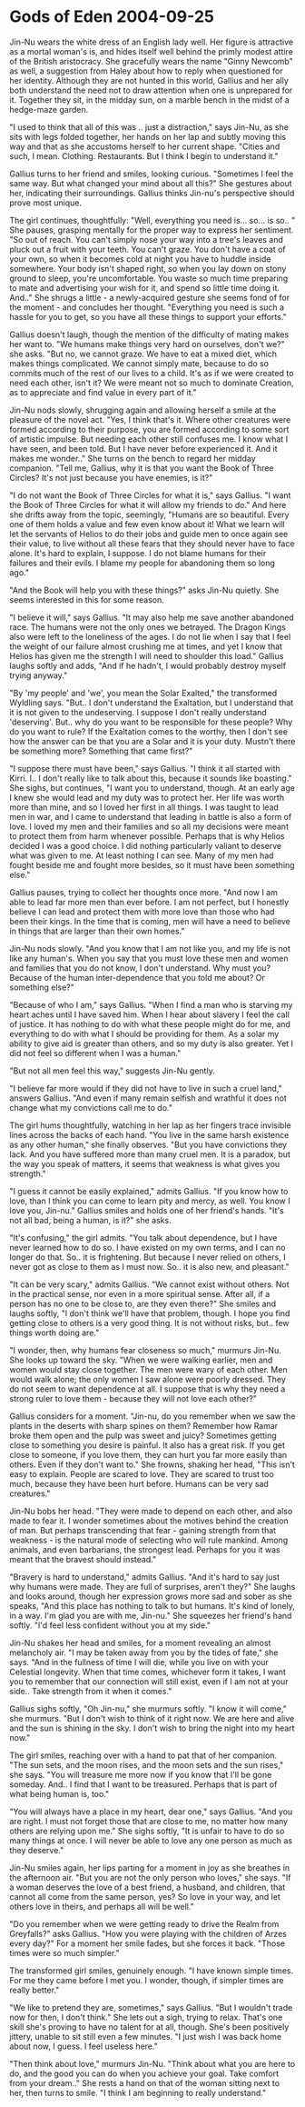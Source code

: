 <!-- TITLE: Gods of Eden 2004-09-25 -->
<!-- SUBTITLE: A game log for Gods of Eden -->

# Gods of Eden 2004-09-25

Jin-Nu wears the white dress of an English lady well. Her figure is attractive as a mortal woman's is, and hides itself well behind the primly modest attire of the British aristocracy. She gracefully wears the name "Ginny Newcomb" as well, a suggestion from Haley about how to reply when questioned for her identity. Although they are not hunted in this world, Gallius and her ally both understand the need not to draw attention when one is unprepared for it. Together they sit, in the midday sun, on a marble bench in the midst of a hedge-maze garden.

"I used to think that all of this was .. just a distraction," says Jin-Nu, as she sits with legs folded together, her hands on her lap and subtly moving this way and that as she accustoms herself to her current shape. "Cities and such, I mean. Clothing. Restaurants. But I think I begin to understand it."

Gallius turns to her friend and smiles, looking curious. "Sometimes I feel the same way. But what changed your mind about all this?" She gestures about her, indicating their surroundings. Gallius thinks Jin-nu's perspective should prove most unique.

The girl continues, thoughtfully: "Well, everything you need is... so... is so.. " She pauses, grasping mentally for the proper way to express her sentiment. "So out of reach. You can't simply nose your way into a tree's leaves and pluck out a fruit with your teeth. You can't graze. You don't have a coat of your own, so when it becomes cold at night you have to huddle inside somewhere. Your body isn't shaped right, so when you lay down on stony ground to sleep, you're uncomfortable. You waste so much time preparing to mate and advertising your wish for it, and spend so little time doing it. And.." She shrugs a little - a newly-acquired gesture she seems fond of for the moment - and concludes her thought. "Everything you need is such a hassle for you to get, so you have all these things to support your efforts."

Gallius doesn't laugh, though the mention of the difficulty of mating makes her want to. "We humans make things very hard on ourselves, don't we?" she asks. "But no, we cannot graze. We have to eat a mixed diet, which makes things complicated. We cannot simply mate, because to do so commits much of the rest of our lives to a child. It's as if we were created to need each other, isn't it? We were meant not so much to dominate Creation, as to appreciate and find value in every part of it."

Jin-Nu nods slowly, shrugging again and allowing herself a smile at the pleasure of the novel act. "Yes, I think that's it. Where other creatures were formed according to their purpose, you are formed according to some sort of artistic impulse. But needing each other still confuses me. I know what I have seen, and been told. But I have never before experienced it. And it makes me wonder.." She turns on the bench to regard her midday companion. "Tell me, Gallius, why it is that you want the Book of Three Circles? It's not just because you have enemies, is it?"

"I do not want the Book of Three Circles for what it is," says Gallius. "I want the Book of Three Circles for what it will allow my friends to do." And here she drifts away from the topic, seemingly, "Humans are so beautiful. Every one of them holds a value and few even know about it! What we learn will let the servants of Helios to do their jobs and guide men to once again see their value, to live without all these fears that they should never have to face alone. It's hard to explain, I suppose. I do not blame humans for their failures and their evils. I blame my people for abandoning them so long ago."

"And the Book will help you with these things?" asks Jin-Nu quietly. She seems interested in this for some reason.

"I believe it will," says Gallius. "It may also help me save another abandoned race. The humans were not the only ones we betrayed. The Dragon Kings also were left to the loneliness of the ages. I do not lie when I say that I feel the weight of our failure almost crushing me at times, and yet I know that Helios has given me the strength I will need to shoulder this load." Gallius laughs softly and adds, "And if he hadn't, I would probably destroy myself trying anyway."

"By 'my people' and 'we', you mean the Solar Exalted," the transformed Wyldling says. "But.. I don't understand the Exaltation, but I understand that it is not given to the undeserving. I suppose I don't really understand 'deserving'. But.. why do you want to be responsible for these people? Why do you want to rule? If the Exaltation comes to the worthy, then I don't see how the answer can be that you are a Solar and it is your duty. Mustn't there be something more? Something that came first?"

"I suppose there must have been," says Gallius. "I think it all started with Kirri. I.. I don't really like to talk about this, because it sounds like boasting." She sighs, but continues, "I want you to understand, though. At an early age I knew she would lead and my duty was to protect her. Her life was worth more than mine, and so I loved her first in all things. I was taught to lead men in war, and I came to understand that leading in battle is also a form of love. I loved my men and their families and so all my decisions were meant to protect them from harm whenever possible. Perhaps that is why Helios decided I was a good choice. I did nothing particularly valiant to deserve what was given to me. At least nothing I can see. Many of my men had fought beside me and fought more besides, so it must have been something else."

Gallius pauses, trying to collect her thoughts once more. "And now I am able to lead far more men than ever before. I am not perfect, but I honestly believe I can lead and protect them with more love than those who had been their kings. In the time that is coming, men will have a need to believe in things that are larger than their own homes."

Jin-Nu nods slowly. "And you know that I am not like you, and my life is not like any human's. When you say that you must love these men and women and families that you do not know, I don't understand. Why must you? Because of the human inter-dependence that you told me about? Or something else?"

"Because of who I am," says Gallius. "When I find a man who is starving my heart aches until I have saved him. When I hear about slavery I feel the call of justice. It has nothing to do with what these people might do for me, and everything to do with what I should be providing for them. As a solar my ability to give aid is greater than others, and so my duty is also greater. Yet I did not feel so different when I was a human."

"But not all men feel this way," suggests Jin-Nu gently.

"I believe far more would if they did not have to live in such a cruel land," answers Gallius. "And even if many remain selfish and wrathful it does not change what my convictions call me to do."

The girl hums thoughtfully, watching in her lap as her fingers trace invisible lines across the backs of each hand. "You live in the same harsh existence as any other human," she finally observes. "But you have convictions they lack. And you have suffered more than many cruel men. It is a paradox, but the way you speak of matters, it seems that weakness is what gives you strength."

"I guess it cannot be easily explained," admits Gallius. "If you know how to love, than I think you can come to learn pity and mercy, as well. You know I love you, Jin-nu." Gallius smiles and holds one of her friend's hands. "It's not all bad, being a human, is it?" she asks.

"It's confusing," the girl admits. "You talk about dependence, but I have never learned how to do so. I have existed on my own terms, and I can no longer do that. So.. it is frightening. But because I never relied on others, I never got as close to them as I must now. So.. it is also new, and pleasant."

"It can be very scary," admits Gallius. "We cannot exist without others. Not in the practical sense, nor even in a more spiritual sense. After all, if a person has no one to be close to, are they even there?" She smiles and laughs softly, "I don't think we'll have that problem, though. I hope you find getting close to others is a very good thing. It is not without risks, but.. few things worth doing are."

"I wonder, then, why humans fear closeness so much," murmurs Jin-Nu. She looks up toward the sky. "When we were walking earlier, men and women would stay close together. The men were wary of each other. Men would walk alone; the only women I saw alone were poorly dressed. They do not seem to want dependence at all. I suppose that is why they need a strong ruler to love them - because they will not love each other?"

Gallius considers for a moment. "Jin-nu, do you remember when we saw the plants in the deserts with sharp spines on them? Remember how Ramar broke them open and the pulp was sweet and juicy? Sometimes getting close to something you desire is painful. It also has a great risk. If you get close to someone, if you love them, they can hurt you far more easily than others. Even if they don't want to." She frowns, shaking her head, "This isn't easy to explain. People are scared to love. They are scared to trust too much, because they have been hurt before. Humans can be very sad creatures."

Jin-Nu bobs her head. "They were made to depend on each other, and also made to fear it. I wonder sometimes about the motives behind the creation of man. But perhaps transcending that fear - gaining strength from that weakness - is the natural mode of selecting who will rule mankind. Among animals, and even barbarians, the strongest lead. Perhaps for you it was meant that the bravest should instead."

"Bravery is hard to understand," admits Gallius. "And it's hard to say just why humans were made. They are full of surprises, aren't they?" She laughs and looks around, though her expression grows more sad and sober as she speaks, "And this place has nothing to talk to but humans. It's kind of lonely, in a way. I'm glad you are with me, Jin-nu." She squeezes her friend's hand softly. "I'd feel less confident without you at my side."

Jin-Nu shakes her head and smiles, for a moment revealing an almost melancholy air. "I may be taken away from you by the tides of fate," she says. "And in the fullness of time I will die, while you live on with your Celestial longevity. When that time comes, whichever form it takes, I want you to remember that our connection will still exist, even if I am not at your side.. Take strength from it when it comes."

Gallius sighs softly, "Oh Jin-nu," she murmurs softly. "I know it will come," she murmurs. "But I don't wish to think of it right now. We are here and alive and the sun is shining in the sky. I don't wish to bring the night into my heart now."

The girl smiles, reaching over with a hand to pat that of her companion. "The sun sets, and the moon rises, and the moon sets and the sun rises," she says. "You will treasure me more now if you know that I'll be gone someday. And.. I find that I want to be treasured. Perhaps that is part of what being human is, too."

"You will always have a place in my heart, dear one," says Gallius. "And you are right. I must not forget those that are close to me, no matter how many others are relying upon me." She sighs softly, "It is unfair to have to do so many things at once. I will never be able to love any one person as much as they deserve."

Jin-Nu smiles again, her lips parting for a moment in joy as she breathes in the afternoon air. "But you are not the only person who loves," she says. "If a woman deserves the love of a best friend, a husband, and children, that cannot all come from the same person, yes? So love in your way, and let others love in theirs, and perhaps all will be well."

"Do you remember when we were getting ready to drive the Realm from Greyfalls?" asks Gallius. "How you were playing with the children of Arzes every day?" For a moment her smile fades, but she forces it back. "Those times were so much simpler."

The transformed girl smiles, genuinely enough. "I have known simple times. For me they came before I met you. I wonder, though, if simpler times are really better."

"We like to pretend they are, sometimes," says Gallius. "But I wouldn't trade now for then, I don't think." She lets out a sigh, trying to relax. That's one skill she's proving to have no talent for at all, though. She's been positively jittery, unable to sit still even a few minutes. "I just wish I was back home about now, I guess. I feel useless here."

"Then think about love," murmurs Jin-Nu. "Think about what you are here to do, and the good you can do when you achieve your goal. Take comfort from your dream.." She rests a hand on that of the woman sitting next to her, then turns to smile. "I think I am beginning to really understand."